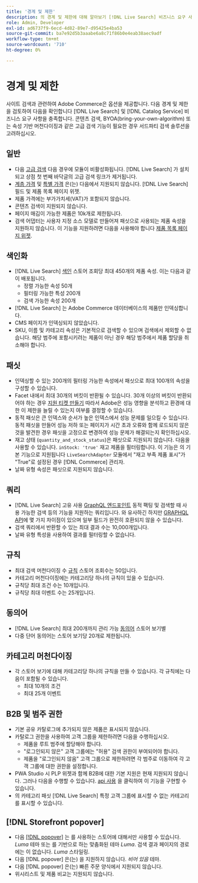 ```yaml
---
title: '경계 및 제한'
description: 의 경계 및 제한에 대해 알아보기 [!DNL Live Search] 비즈니스 요구 사항을 충족하도록 보장합니다.
role: Admin, Developer
exl-id: ad6737f9-6ecd-4d82-89e7-d95425e4ba53
source-git-commit: ba7e92d5b3aaabe6a8c71f86b0e4eab38aec9adf
workflow-type: tm+mt
source-wordcount: '710'
ht-degree: 0%

---
```


# 경계 및 제한

사이트 검색과 관련하여 Adobe Commerce은 옵션을 제공합니다. 다음 경계 및 제한을 검토하여 다음을 확인합니다 [!DNL Live Search] 및 [!DNL Catalog Service] 비즈니스 요구 사항을 충족합니다. 콘텐츠 검색, BYOA(bring-your-own-algorithm) 또는 속성 기반 머천다이징과 같은 고급 검색 기능이 필요한 경우 서드파티 검색 솔루션을 고려하십시오.

## 일반

- 다음 [고급 검색](https://experienceleague.adobe.com/en/docs/commerce-admin/catalog/catalog/search/search) 다음 경우에 모듈이 비활성화됩니다. [!DNL Live Search] 가 설치되고 상점 첫 번째 바닥글의 고급 검색 링크가 제거됩니다.
- [계층 가격](https://experienceleague.adobe.com/en/docs/commerce-admin/catalog/products/pricing/product-price-tier) 및 [특별 가격](https://experienceleague.adobe.com/en/docs/commerce-admin/catalog/products/pricing/product-price-special) 은(는) 다음에서 지원되지 않습니다. [!DNL Live Search] 필드 및 제품 목록 페이지 위젯.
- 제품 가격에는 부가가치세(VAT)가 포함되지 않습니다.
- 콘텐츠 검색이 지원되지 않습니다.
- 페이지 매김이 가능한 제품은 10k개로 제한됩니다.
- 검색 어댑터는 사용자 지정 소스 모델로 만들어져 패싯으로 사용되는 제품 속성을 지원하지 않습니다. 이 기능을 지원하려면 다음을 사용해야 합니다 [제품 목록 페이지 위젯](plp-styling.md).

## 색인화

- [!DNL Live Search] [색인](indexing.md) 스토어 조회당 최대 450개의 제품 속성. 이는 다음과 같이 배포됩니다.
   - 정렬 가능한 속성 50개
   - 필터링 가능한 특성 200개
   - 검색 가능한 속성 200개
- [!DNL Live Search] 는 Adobe Commerce 데이터베이스의 제품만 인덱싱합니다.
- CMS 페이지가 인덱싱되지 않았습니다.
- SKU, 이름 및 카테고리 속성은 기본적으로 검색할 수 있으며 검색에서 제외할 수 없습니다. 해당 범주에 포함시키려는 제품이 아닌 경우 해당 범주에서 제품 할당을 취소해야 합니다.

## 패싯

- 인덱싱할 수 있는 200개의 필터링 가능한 속성에서 패싯으로 최대 100개의 속성을 구성할 수 있습니다.
- Facet 내에서 최대 30개의 버킷이 반환될 수 있습니다. 30개 이상의 버킷이 반환되어야 하는 경우 [지원 티켓 만들기](https://experienceleague.adobe.com/en/docs/commerce-knowledge-base/kb/help-center-guide/magento-help-center-user-guide) 따라서 Adobe은 성능 영향을 분석하고 환경에 대한 이 제한을 늘릴 수 있는지 여부를 결정할 수 있습니다.
- 동적 패싯은 큰 인덱스와 순서가 높은 인덱스에서 성능 문제를 일으킬 수 있습니다. 동적 패싯을 만들어 성능 저하 또는 페이지가 시간 초과 오류와 함께 로드되지 않은 것을 발견한 경우 패싯을 고정으로 변경하여 성능 문제가 해결되는지 확인하십시오.
- 재고 상태 (`quantity_and_stock_status`)은 패싯으로 지원되지 않습니다. 다음을 사용할 수 있습니다. `inStock: 'true'` 재고 제품을 필터링합니다. 이 기능은 의 기본 기능으로 지원됩니다 `LiveSearchAdapter` 모듈에서 &quot;재고 부족 제품 표시&quot;가 &quot;True&quot;로 설정된 경우 [!DNL Commerce] 관리자.
- 날짜 유형 속성은 패싯으로 지원되지 않습니다.

## 쿼리

- [!DNL Live Search] 고유 사용 [GraphQL 엔드포인트](https://developer.adobe.com/commerce/services/graphql/live-search/) 동적 팩팅 및 검색할 때 사용 가능한 검색 등의 기능을 지원하는 쿼리입니다. 와 유사하긴 하지만 [GRAPHQL API](https://developer.adobe.com/commerce/webapi/graphql/)에 몇 가지 차이점이 있으며 일부 필드가 완전히 호환되지 않을 수 있습니다.
- 검색 쿼리에서 반환할 수 있는 최대 결과 수는 10,000개입니다.
- 날짜 유형 특성을 사용하여 결과를 필터링할 수 없습니다.

## 규칙

- 최대 검색 머천다이징 수 [규칙](rules.md) 스토어 조회수는 50입니다.
- 카테고리 머천다이징에는 카테고리당 하나의 규칙이 있을 수 있습니다.
- 규칙당 최대 조건 수는 10개입니다.
- 규칙당 최대 이벤트 수는 25개입니다.

## 동의어

- [!DNL Live Search] 최대 200개까지 관리 가능 [동의어](synonyms.md) 스토어 보기별
- 다중 단어 동의어는 스토어 보기당 20개로 제한됩니다.

## 카테고리 머천다이징

- 각 스토어 보기에 대해 카테고리당 하나의 규칙을 만들 수 있습니다. 각 규칙에는 다음이 포함될 수 있습니다.
   - 최대 10개의 조건
   - 최대 25개 이벤트

## B2B 및 범주 권한

- 기본 공유 카탈로그에 추가되지 않은 제품은 표시되지 않습니다.
- 카탈로그 권한을 사용하여 고객 그룹을 제한하려면 다음을 수행하십시오.
   - 제품을 루트 범주에 할당해야 합니다.
   - &quot;로그인되지 않은&quot; 고객 그룹에는 &quot;허용&quot; 검색 권한이 부여되어야 합니다.
   - 제품을 &quot;로그인되지 않음&quot; 고객 그룹으로 제한하려면 각 범주로 이동하여 각 고객 그룹에 대한 권한을 설정합니다.
- PWA Studio 시 PLP 위젯과 함께 B2B에 대한 기본 지원은 현재 지원되지 않습니다. 그러나 다음을 수행할 수 있습니다. [api 사용](install.md#pwa-support) 을 클릭하여 이 기능을 구현할 수 있습니다.
- 의 카테고리 패싯 [!DNL Live Search] 특정 고객 그룹에 표시할 수 없는 카테고리를 표시할 수 있습니다.

## [!DNL Storefront popover]

- 다음 [[!DNL popover]](storefront-popover.md) 는 를 사용하는 스토어에 대해서만 사용할 수 있습니다. *Luma* 테마 또는 를 기반으로 하는 맞춤화된 테마 *Luma*. 검색 결과 페이지의 경로에는 이 없습니다. *Luma* 스타일링.
- 다음 [!DNL popover] 은(는) 을 지원하지 않습니다. *비어 있음* 테마.
- 다음 [!DNL popover] 은(는) 빠른 주문 양식에서 지원되지 않습니다.
- 위시리스트 및 제품 비교는 지원되지 않습니다.
